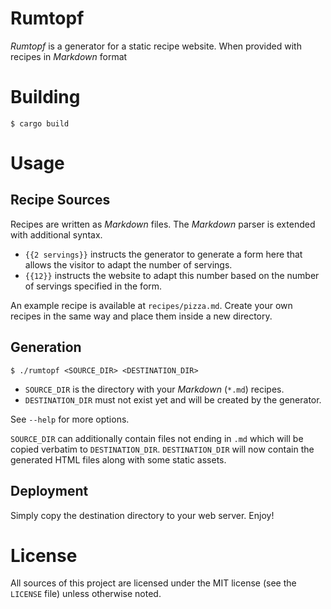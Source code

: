 # Rumtopf

_Rumtopf_ is a generator for a static recipe website.
When provided with recipes in _Markdown_ format

# Building

`$ cargo build`

# Usage

## Recipe Sources

Recipes are written as _Markdown_ files.
The _Markdown_ parser is extended with additional syntax.

- `{{2 servings}}` instructs the generator to generate a form here that allows
  the visitor to adapt the number of servings.
- `{{12}}` instructs the website to adapt this number based on the number of
  servings specified in the form.

An example recipe is available at `recipes/pizza.md`.
Create your own recipes in the same way and place them inside a new directory.

## Generation

`$ ./rumtopf <SOURCE_DIR> <DESTINATION_DIR>`

- `SOURCE_DIR` is the directory with your _Markdown_ (`*.md`) recipes.
- `DESTINATION_DIR` must not exist yet and will be created by the generator.

See `--help` for more options.

`SOURCE_DIR` can additionally contain files not ending in `.md` which will be
copied verbatim to `DESTINATION_DIR`.
`DESTINATION_DIR` will now contain the generated HTML files along with some
static assets.

## Deployment

Simply copy the destination directory to your web server.
Enjoy!

# License

All sources of this project are licensed under the MIT license (see the
`LICENSE` file) unless otherwise noted.
